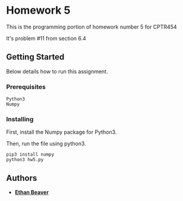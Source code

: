 # Homework 5

This is the programming portion of homework number 5 for CPTR454

It's problem \#11 from section 6.4

## Getting Started

Below details how to run this assignment.

### Prerequisites

```
Python3
Numpy
```

### Installing

First, install the Numpy package for Python3.

Then, run the file using python3.

```
pip3 install numpy
python3 hw5.py
```

## Authors

* **[Ethan Beaver](https://github.com/ethanbeaver)**

